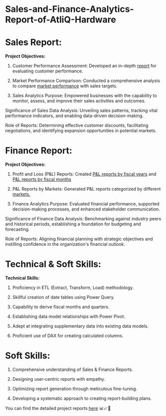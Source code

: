 # Sales-and-Finance-Analytics-Report-of-AtliQ-Hardware
# Sales Report:
**Project Objectives:**

1. Customer Performance Assessment: Developed an in-depth [report](https://github.com/pyankitpoddar/Sales-and-Finance-Analytics-Reports/blob/main/Sales%20and%20Finance%20Analytics%20Reports/Customer%20Performance%20Report.pdf) for evaluating customer performance.

2. Market Performance Comparison: Conducted a comprehensive analysis to compare [market performance](https://github.com/pyankitpoddar/Sales-and-Finance-Analytics-Reports/blob/main/Sales%20and%20Finance%20Analytics%20Reports/Market%20Performance%20vs%20Target.pdf)  with sales targets.

3. Sales Analytics Purpose: Empowered businesses with the capability to monitor, assess, and improve their sales activities and outcomes.

Significance of Sales Data Analysis: Unveiling sales patterns, tracking vital performance indicators, and enabling data-driven decision-making.

Role of Reports: Determining effective customer discounts, facilitating negotiations, and identifying expansion opportunities in potential markets.

# Finance Report:
**Project Objectives:**

1. Profit and Loss (P&L) Reports: Created [P&L reports by fiscal years](https://github.com/pyankitpoddar/Sales-and-Finance-Analytics-Reports/blob/main/Sales%20and%20Finance%20Analytics%20Reports/P%20%26%20L%20Fiscal%20Year.pdf) and [P&L reports by fiscal months](https://github.com/pyankitpoddar/Sales-and-Finance-Analytics-Reports/blob/main/Sales%20and%20Finance%20Analytics%20Reports/P%20%26%20L%20Months.pdf)

2. P&L Reports by Markets: Generated P&L reports categorized by different [markets.](https://github.com/pyankitpoddar/Sales-and-Finance-Analytics-Reports/blob/main/Sales%20and%20Finance%20Analytics%20Reports/P%20%26%20L%20Markets.pdf) 

3. Finance Analytics Purpose: Evaluated financial performance, supported decision-making processes, and enhanced stakeholder communication.

Significance of Finance Data Analysis: Benchmarking against industry peers and historical periods, establishing a foundation for budgeting and forecasting.

Role of Reports: Aligning financial planning with strategic objectives and instilling confidence in the organization's financial outlook.

# Technical & Soft Skills:
**Technical Skills:**

1. Proficiency in ETL (Extract, Transform, Load) methodology.

2. Skillful creation of date tables using Power Query.

3. Capability to derive fiscal months and quarters.

4. Establishing data model relationships with Power Pivot.

5. Adept at integrating supplementary data into existing data models.

6. Proficient use of DAX for creating calculated columns.

# Soft Skills:
1. Comprehensive understanding of Sales & Finance Reports.

2. Designing user-centric reports with empathy.

3. Optimizing report generation through meticulous fine-tuning.

4. Developing a systematic approach to creating report-building plans.

You can find the detailed project reports [here](https://github.com/pyankitpoddar/Sales-and-Finance-Analytics-Reports/tree/main/Sales%20and%20Finance%20Analytics%20Reports) 📊📈📂

